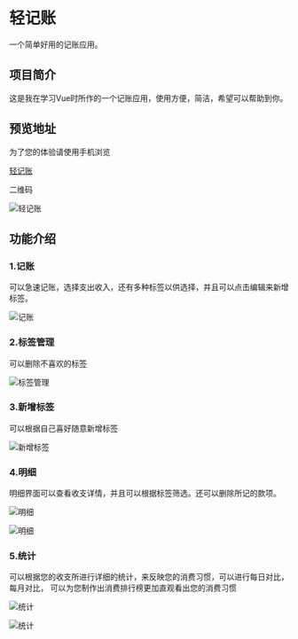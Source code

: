 # 轻记账

一个简单好用的记账应用。
## 项目简介

这是我在学习Vue时所作的一个记账应用，使用方便，简洁，希望可以帮助到你。

## 预览地址

为了您的体验请使用手机浏览

[轻记账](https://zhuxian666.github.io/qing-jizhang-website/)

二维码

![轻记账](https://github.com/zhuxian666/qing-jizhang/blob/main/src/assets/qingjzweb.png)
## 功能介绍

### 1.记账

可以急速记账，选择支出收入，还有多种标签以供选择，并且可以点击编辑来新增标签。

![记账](https://github.com/zhuxian666/qing-jizhang/blob/main/src/assets/jz.jpg)

### 2.标签管理

可以删除不喜欢的标签

![标签管理](https://github.com/zhuxian666/qing-jizhang/blob/main/src/assets/biaoqian.jpg)

### 3.新增标签

可以根据自己喜好随意新增标签

![新增标签](https://github.com/zhuxian666/qing-jizhang/blob/main/src/assets/xinzeng.jpg)

### 4.明细

明细界面可以查看收支详情，并且可以根据标签筛选。还可以删除所记的款项。

![明细](https://github.com/zhuxian666/qing-jizhang/blob/main/src/assets/mingxi.jpg)

![明细](https://github.com/zhuxian666/qing-jizhang/blob/main/src/assets/shanchu.jpg)

### 5.统计

可以根据您的收支所进行详细的统计，来反映您的消费习惯，可以进行每日对比，每月对比，
可以为您制作出消费排行榜更加直观看出您的消费习惯

![统计](https://github.com/zhuxian666/qing-jizhang/blob/main/src/assets/tongji%20.jpg)

![统计](https://github.com/zhuxian666/qing-jizhang/blob/main/src/assets/paiming.jpg)
